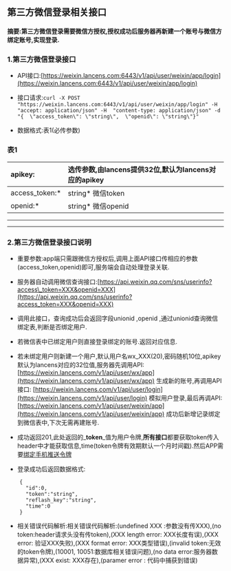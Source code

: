 ## 第三方微信登录相关接口

#### 摘要:第三方微信登录需要微信方授权,授权成功后服务器再新建一个账号与微信方绑定账号,实现登录.

### 1.第三方微信登录接口

* API接口:[https://weixin.lancens.com:6443/v1/api/user/weixin/app/login](https://weixin.lancens.com:6443/v1/api/user/weixin/app/login)

* 接口请求:`curl -X POST "https://weixin.lancens.com:6443/v1/api/user/weixin/app/login" -H  "accept: application/json" -H  "content-type: application/json" -d "{  \"access_token\": \"string\",  \"openid\": \"string\"}"`

* 数据格式:表1\(必传参数\)

### 表1

| apikey: | 选传参数,由lancens提供32位,默认为lancens对应的apikey |
| :--- | :--- |
| access\_token:\* | string\* 微信token |
| openid:\* | string\* 微信openid |

---

---

### 2.第三方微信登录接口说明

* 重要参数:app端只需跟微信方授权后,调用上面API接口传相应的参数\(access\_token,openid\)即可,服务端会自动处理登录关联.

* 服务器自动调用微信查询接口:[https://api.weixin.qq.com/sns/userinfo?access\_token=XXX&openid=XXX](https://api.weixin.qq.com/sns/userinfo?access_token=XXX&openid=XXX)

* 调用此接口，查询成功后会返回字段unionid ,openid ,通过unionid查询微信绑定表,判断是否绑定用户.

* 若微信表中已绑定用户则直接登录绑定的账号.返回对应信息.

* 若未绑定用户则新建一个用户,默认用户名wx\_XXX\(20\),密码随机10位,apikey默认为lancens对应的32位值,服务器先调用API:[https://weixin.lancens.com/v1/api/user/wx/app](https://weixin.lancens.com/v1/api/user/wx/app) 生成新的账号,再调用API接口: [https://weixin.lancens.com/v1/api/user/login](https://weixin.lancens.com/v1/api/user/login)  模拟用户登录,最后再调API:[https://weixin.lancens.com/v1/api/user/weixin/app](https://weixin.lancens.com/v1/api/user/weixin/app) 成功后新增记录绑定到微信表中,下次无需再建账号.

* 成功返回201,此处返回的_**token**_值为用户令牌,**所有接口**都要获取token传入header中才能获取信息,time\(token令牌有效期默认一个月时间戳\).然后APP需要[绑定手机推送令牌](/../bang-ding-tui-song.html)

* 登录成功后返回数据格式:

```
    {
      "id":0,
      "token":"string",
      "reflash_key":"string",
      "time":0
    }
```

* 相关错误代码解析:相关错误代码解析:\(undefined XXX :参数没有传XXX\),\(no token:header请求头没有传token\),\(XXX length error: XXX长度有误\),\(XXX error: 验证XXX失败\),\(XXX format error: XXX类型错误\),\(invalid token:无效的token令牌\),\(10001, 10051:数据库相关错误问题\),\(no data error:服务器数据异常\),\(XXX exist: XXX存在\),\(paramer error : 代码中捕获到错误\)



